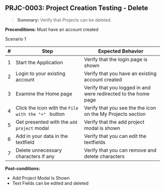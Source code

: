 ## **PRJC-0003:** Project Creation Testing - Delete  

> **Summary:** Verify that Projects can be deleted.  <br>

**Preconditions:** Must have an account created

Scenario 1 

 | \# | Step | Expected Behavior | 
 |----|------|-------------------| 
 |  1 | Start the Application    | Verify that the login page is shown  | 
 |  2 | Login to your existing account    | Verify that you have an existing account created   | 
 |  3 | Examine the Home page     | Verify that you logged in and were redirected to the home page  |  
 |  4 | Click the Icon with the `File with the "+" ` button | Verify that you see the the icon on the My Projects section |
 |  5 | Get presented with the `add project` modal    | Verify that the add project modal is shown  | 
 | 6 | Add in your data in the textfield | Verify that you can edit the textfields | 
 | 7 | Delete unnecessary characters if any | Verify that you can remove and delete characters| 

**Post-conditions:**  

 - Add Project Modal Is Shown  
 - Text Fields can be edited and deleted
